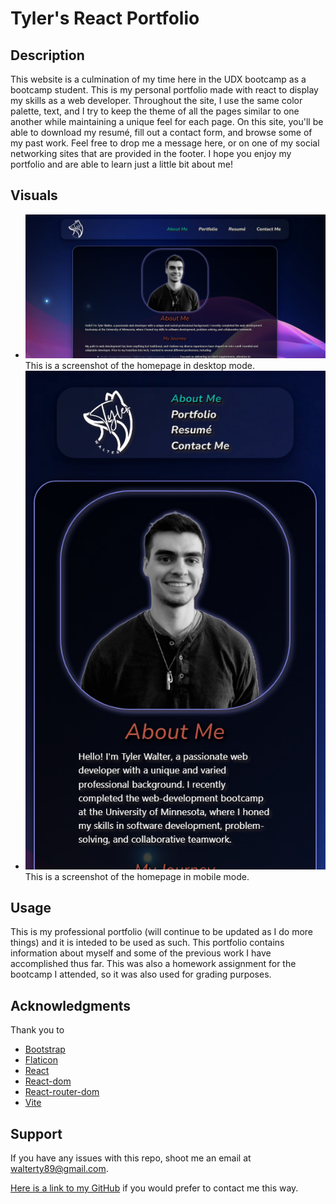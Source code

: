 # Tyler's React Portfolio

## Description
  This website is a culmination of my time here in the UDX bootcamp as a bootcamp student. This is my personal portfolio made with react to display my skills as a web developer. Throughout the site, I use the same color palette, text, and I try to keep the theme of all the pages similar to one another while maintaining a unique feel for each page. On this site, you'll be able to download my resumé, fill out a contact form, and browse some of my past work. Feel free to drop me a message here, or on one of my social networking sites that are provided in the footer. I hope you enjoy my portfolio and are able to learn just a little bit about me!

## Visuals
* ![Here is a screenshot of the homepage](./public/images/hppc.png) This is a screenshot of the homepage in desktop mode.
* ![Here is a screenshot of the homepage](./public/images/hpphone.png) This is a screenshot of the homepage in mobile mode.


## Usage
This is my professional portfolio (will continue to be updated as I do more things) and it is inteded to be used as such. This portfolio contains information about myself and some of the previous work I have accomplished thus far. This was also a homework assignment for the bootcamp I attended, so it was also used for grading purposes.

## Acknowledgments
Thank you to 
* [Bootstrap](https://getbootstrap.com/docs/5.3/getting-started/introduction/)
* [Flaticon](https://www.flaticon.com/)
* [React](https://react.dev/)
* [React-dom](https://www.npmjs.com/package/react-dom)
* [React-router-dom](https://www.npmjs.com/package/react-router-dom)
* [Vite](https://vitejs.dev/)


## Support
If you have any issues with this repo, shoot me an email at walterty89@gmail.com. 

[Here is a link to my GitHub](https://github.com/TyWalter) if you would prefer to contact me this way.

